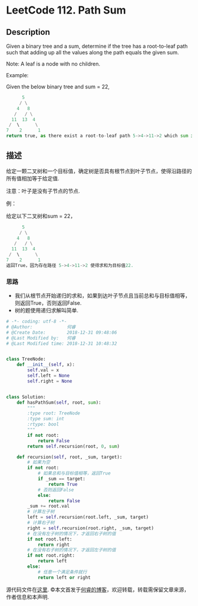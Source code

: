 # LeetCode 112. Path Sum

## Description

Given a binary tree and a sum, determine if the tree has a root-to-leaf path such that adding up all the values along the path equals the given sum.

Note: A leaf is a node with no children.

Example:

Given the below binary tree and sum = 22,

```python
      5
     / \
    4   8
   /   / \
  11  13  4
 /  \      \
7    2      1
return true, as there exist a root-to-leaf path 5->4->11->2 which sum is 22.
```

## 描述

给定一颗二叉树和一个目标值，确定树是否具有根节点到叶子节点，使得沿路径的所有值相加等于给定值.

注意：叶子是没有子节点的节点.

例：

给定以下二叉树和sum = 22，

```python
      5
     / \
    4   8
   /   / \
  11  13  4
 /  \      \
7    2      1
返回True，因为存在路径 5->4->11->2 使得求和为目标值22.
```

### 思路

* 我们从根节点开始递归的求和，如果到达叶子节点且当前总和与目标值相等，则返回True，否则返回False.
* 树的题使用递归求解叫简单.

```python
# -*- coding: utf-8 -*-
# @Author:             何睿
# @Create Date:        2018-12-31 09:48:06
# @Last Modified by:   何睿
# @Last Modified time: 2018-12-31 10:48:32


class TreeNode:
    def __init__(self, x):
        self.val = x
        self.left = None
        self.right = None


class Solution:
    def hasPathSum(self, root, sum):
        """
        :type root: TreeNode
        :type sum: int
        :rtype: bool
        """
        if not root:
            return False
        return self.recursion(root, 0, sum)

    def recursion(self, root, _sum, target):
        # 如果为空
        if not root:
            # 如果总和与目标值相等，返回True
            if _sum == target:
                return True
            # 否则返回False
            else:
                return False
        _sum += root.val
        # 计算左子树
        left = self.recursion(root.left, _sum, target)
        # 计算右子树
        right = self.recursion(root.right, _sum, target)
        # 在没有左子树的情况下，才返回右子树的值
        if not root.left:
            return right
        # 在没有右子树的情况下，才返回左子树的值
        if not root.right:
            return left
        else:
            # 任意一个满足条件就行
            return left or right
```

源代码文件在[这里](https://github.com/ruicore/Algorithm/blob/master/Leetcode/2018-12-31-112-Path-Sum.py).
©本文首发于[何睿的博客](https://www.ruicore.cn/leetcode-112-path-sum/)，欢迎转载，转载需保留文章来源，作者信息和本声明.
